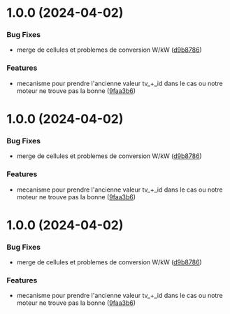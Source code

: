 # 1.0.0 (2024-04-02)

### Bug Fixes

- merge de cellules et problemes de conversion W/kW ([d9b8786](https://github.com/RedFroggy/Open3CL/commit/d9b87867a3926f31eae9dad47fe9c76132b2b710))

### Features

- mecanisme pour prendre l'ancienne valeur tv\_+_id dans le cas ou notre moteur ne trouve pas la bonne ([9faa3b6](https://github.com/RedFroggy/Open3CL/commit/9faa3b60e916b20e7407eae0012eb61b81649284))

# 1.0.0 (2024-04-02)

### Bug Fixes

- merge de cellules et problemes de conversion W/kW ([d9b8786](https://github.com/RedFroggy/Open3CL/commit/d9b87867a3926f31eae9dad47fe9c76132b2b710))

### Features

- mecanisme pour prendre l'ancienne valeur tv\_+_id dans le cas ou notre moteur ne trouve pas la bonne ([9faa3b6](https://github.com/RedFroggy/Open3CL/commit/9faa3b60e916b20e7407eae0012eb61b81649284))

# 1.0.0 (2024-04-02)

### Bug Fixes

- merge de cellules et problemes de conversion W/kW ([d9b8786](https://github.com/RedFroggy/Open3CL/commit/d9b87867a3926f31eae9dad47fe9c76132b2b710))

### Features

- mecanisme pour prendre l'ancienne valeur tv\_+_id dans le cas ou notre moteur ne trouve pas la bonne ([9faa3b6](https://github.com/RedFroggy/Open3CL/commit/9faa3b60e916b20e7407eae0012eb61b81649284))

